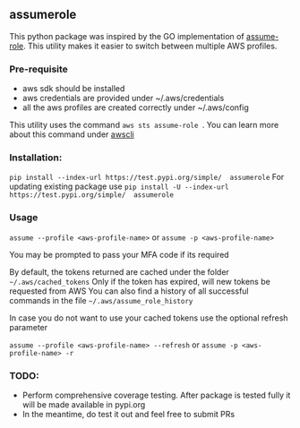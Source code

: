 ## assumerole

This python package was inspired by the GO implementation of [assume-role](https://github.com/remind101/assume-role).
This utility makes it easier to switch between multiple AWS profiles.


### Pre-requisite
- aws sdk should be installed
- aws credentials are provided under ~/.aws/credentials
- all the aws profiles are created correctly under ~/.aws/config

This utility uses the command ```aws sts assume-role ```.
You can learn more about this command under [awscli](https://docs.aws.amazon.com/cli/latest/reference/sts/assume-role.html)


### Installation:
```pip install --index-url https://test.pypi.org/simple/  assumerole```
For updating existing package use
```pip install -U --index-url https://test.pypi.org/simple/  assumerole```


### Usage
```assume --profile <aws-profile-name>```
or
```assume -p <aws-profile-name>```

You may be prompted to pass your MFA code if its required

By default, the tokens returned are cached under the folder ```~/.aws/cached_tokens```
Only if the token has expired, will new tokens be requested from AWS
You can also find a history of all successful commands in the file ```~/.aws/assume_role_history```

In case you do not want to use your cached tokens use the optional refresh parameter

```assume --profile <aws-profile-name> --refresh``` or
```assume -p <aws-profile-name> -r```


### TODO:
- Perform comprehensive coverage testing. After package is tested fully it will be made available in pypi.org
- In the meantime, do test it out and feel free to submit PRs

